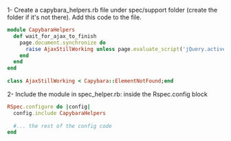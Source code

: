 1- Create a capybara_helpers.rb file under spec/support folder (create the folder if it's not there). Add this code to the file.
```ruby
module CapybaraHelpers
  def wait_for_ajax_to_finish
    page.document.synchronize do
      raise AjaxStillWorking unless page.evaluate_script('jQuery.active == 0')
    end
  end
end
 
class AjaxStillWorking < Capybara::ElementNotFound;end
```

2- Include the module in spec_helper.rb: inside the Rspec.config block
```ruby
RSpec.configure do |config|
  config.include CapybaraHelpers
  
  #... the rest of the config code
end
```


